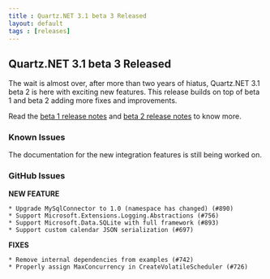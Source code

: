 ```yaml
---
title : Quartz.NET 3.1 beta 3 Released
layout: default
tags : [releases]
---
```


## Quartz.NET 3.1 beta 3 Released

The wait is almost over, after more than two years of hiatus, Quartz.NET 3.1 beta 2 is here with exciting new features.
This release builds on top of beta 1 and beta 2 adding more fixes and improvements.

Read the [beta 1 release notes](/2020/07/08/quartznet-3-1-beta-1-released/) and [beta 2 release notes](/2020/07/14/quartznet-3-1-beta-2-released/) to know more.

### Known Issues

The documentation for the new integration features is still being worked on.

### GitHub Issues

__NEW FEATURE__

    * Upgrade MySqlConnector to 1.0 (namespace has changed) (#890)
    * Support Microsoft.Extensions.Logging.Abstractions (#756)
    * Support Microsoft.Data.SQLite with full framework (#893)
    * Support custom calendar JSON serialization (#697)

__FIXES__

    * Remove internal dependencies from examples (#742)
    * Properly assign MaxConcurrency in CreateVolatileScheduler (#726)  

<Download />
